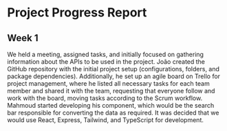 # Project Progress Report  

## Week 1  
We held a meeting, assigned tasks, and initially focused on gathering information about the APIs to be used in the project. João created the GitHub repository with the initial project setup (configurations, folders, and package dependencies). Additionally, he set up an agile board on Trello for project management, where he listed all necessary tasks for each team member and shared it with the team, requesting that everyone follow and work with the board, moving tasks according to the Scrum workflow. Mahmoud started developing his component, which would be the search bar responsible for converting the data as required. It was decided that we would use React, Express, Tailwind, and TypeScript for development.  